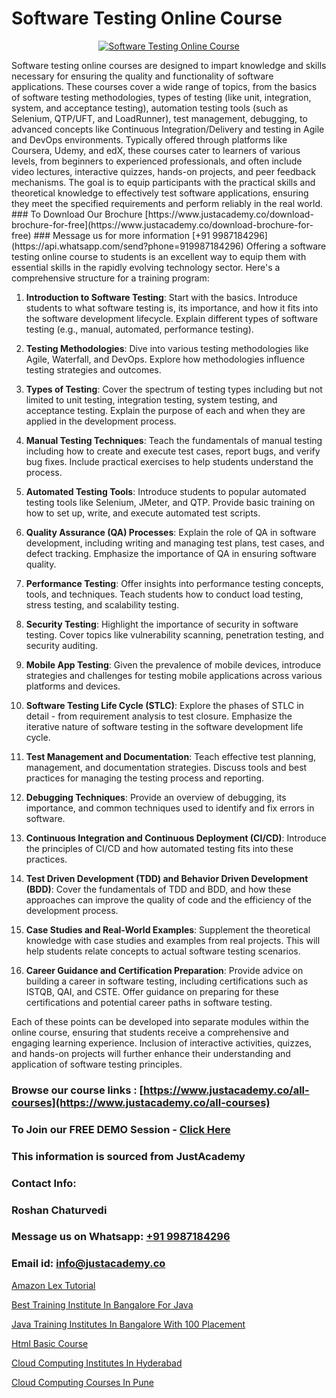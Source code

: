# Software Testing Online Course

<p align="center">
  <a href="https://justacademy.co/program-detail/software-testing">
    <img src="https://justacademy.co/storage2/program_images/1704700438.webp" alt="Software Testing Online Course">
  </a>
</p>
Software testing online courses are designed to impart knowledge and skills necessary for ensuring the quality and functionality of software applications. These courses cover a wide range of topics, from the basics of software testing methodologies, types of testing (like unit, integration, system, and acceptance testing), automation testing tools (such as Selenium, QTP/UFT, and LoadRunner), test management, debugging, to advanced concepts like Continuous Integration/Delivery and testing in Agile and DevOps environments. Typically offered through platforms like Coursera, Udemy, and edX, these courses cater to learners of various levels, from beginners to experienced professionals, and often include video lectures, interactive quizzes, hands-on projects, and peer feedback mechanisms. The goal is to equip participants with the practical skills and theoretical knowledge to effectively test software applications, ensuring they meet the specified requirements and perform reliably in the real world.
### To Download Our Brochure [https://www.justacademy.co/download-brochure-for-free](https://www.justacademy.co/download-brochure-for-free)
### Message us for more information [+91 9987184296](https://api.whatsapp.com/send?phone=919987184296)
Offering a software testing online course to students is an excellent way to equip them with essential skills in the rapidly evolving technology sector. Here's a comprehensive structure for a training program:

1) **Introduction to Software Testing**: Start with the basics. Introduce students to what software testing is, its importance, and how it fits into the software development lifecycle. Explain different types of software testing (e.g., manual, automated, performance testing).

2) **Testing Methodologies**: Dive into various testing methodologies like Agile, Waterfall, and DevOps. Explore how methodologies influence testing strategies and outcomes.

3) **Types of Testing**: Cover the spectrum of testing types including but not limited to unit testing, integration testing, system testing, and acceptance testing. Explain the purpose of each and when they are applied in the development process.

4) **Manual Testing Techniques**: Teach the fundamentals of manual testing including how to create and execute test cases, report bugs, and verify bug fixes. Include practical exercises to help students understand the process.

5) **Automated Testing Tools**: Introduce students to popular automated testing tools like Selenium, JMeter, and QTP. Provide basic training on how to set up, write, and execute automated test scripts.

6) **Quality Assurance (QA) Processes**: Explain the role of QA in software development, including writing and managing test plans, test cases, and defect tracking. Emphasize the importance of QA in ensuring software quality.

7) **Performance Testing**: Offer insights into performance testing concepts, tools, and techniques. Teach students how to conduct load testing, stress testing, and scalability testing.

8) **Security Testing**: Highlight the importance of security in software testing. Cover topics like vulnerability scanning, penetration testing, and security auditing.

9) **Mobile App Testing**: Given the prevalence of mobile devices, introduce strategies and challenges for testing mobile applications across various platforms and devices.

10) **Software Testing Life Cycle (STLC)**: Explore the phases of STLC in detail - from requirement analysis to test closure. Emphasize the iterative nature of software testing in the software development life cycle.

11) **Test Management and Documentation**: Teach effective test planning, management, and documentation strategies. Discuss tools and best practices for managing the testing process and reporting.

12) **Debugging Techniques**: Provide an overview of debugging, its importance, and common techniques used to identify and fix errors in software.

13) **Continuous Integration and Continuous Deployment (CI/CD)**: Introduce the principles of CI/CD and how automated testing fits into these practices. 

14) **Test Driven Development (TDD) and Behavior Driven Development (BDD)**: Cover the fundamentals of TDD and BDD, and how these approaches can improve the quality of code and the efficiency of the development process.

15) **Case Studies and Real-World Examples**: Supplement the theoretical knowledge with case studies and examples from real projects. This will help students relate concepts to actual software testing scenarios.

16) **Career Guidance and Certification Preparation**: Provide advice on building a career in software testing, including certifications such as ISTQB, QAI, and CSTE. Offer guidance on preparing for these certifications and potential career paths in software testing.

Each of these points can be developed into separate modules within the online course, ensuring that students receive a comprehensive and engaging learning experience. Inclusion of interactive activities, quizzes, and hands-on projects will further enhance their understanding and application of software testing principles.

### Browse our course links : [https://www.justacademy.co/all-courses](https://www.justacademy.co/all-courses) 
### To Join our FREE DEMO Session - [Click Here](https://www.justacademy.co/register-for-course-demo)


### This information is sourced from JustAcademy
### Contact Info:
### Roshan Chaturvedi
### Message us on Whatsapp: [+91 9987184296](https://api.whatsapp.com/send?phone=919987184296)
### Email id: [info@justacademy.co](mailto:info@justacademy.co)
                
[Amazon Lex Tutorial](https://www.linkedin.com/pulse/amazon-lex-tutorial-justacademy-kolkata-s6koe?trackingId=tbXsMAv9xhqgwNLytipkXQ%3D%3D&lipi=urn%3Ali%3Apage%3Ad_flagship3_company_admin%3BQDIjHgscSv%2BfE53RTIlzCA%3D%3D)

[Best Training Institute In Bangalore For Java](https://www.linkedin.com/pulse/best-training-institute-bangalore-java-justacademy-houston-lom9e?trackingId=R4go9P2SB83dXUv6jAlvKA%3D%3D&lipi=urn%3Ali%3Apage%3Ad_flagship3_company_admin%3BDrK92nhdT%2BeMCX%2FTk95TlQ%3D%3D)

[Java Training Institutes In Bangalore With 100 Placement](https://medium.com/@prempja40/java-training-institutes-in-bangalore-with-100-placement-1d34ef65b44e)

[Html Basic Course](https://medium.com/@surajvaishnav5015/html-basic-course-253bac59b621)

[Cloud Computing Institutes In Hyderabad](https://justacademyin.github.io/justacademy/cloud-computing-institutes-in-hyderabad)

[Cloud Computing Courses In Pune](https://justacademyin.github.io/justacademy/cloud-computing-courses-in-pune)

